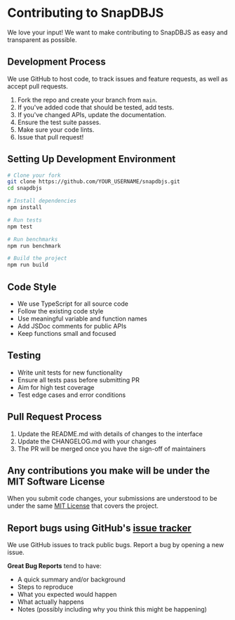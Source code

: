 # Contributing to SnapDBJS

We love your input! We want to make contributing to SnapDBJS as easy and transparent as possible.

## Development Process

We use GitHub to host code, to track issues and feature requests, as well as accept pull requests.

1. Fork the repo and create your branch from `main`.
2. If you've added code that should be tested, add tests.
3. If you've changed APIs, update the documentation.
4. Ensure the test suite passes.
5. Make sure your code lints.
6. Issue that pull request!

## Setting Up Development Environment

```bash
# Clone your fork
git clone https://github.com/YOUR_USERNAME/snapdbjs.git
cd snapdbjs

# Install dependencies
npm install

# Run tests
npm test

# Run benchmarks
npm run benchmark

# Build the project
npm run build
```

## Code Style

- We use TypeScript for all source code
- Follow the existing code style
- Use meaningful variable and function names
- Add JSDoc comments for public APIs
- Keep functions small and focused

## Testing

- Write unit tests for new functionality
- Ensure all tests pass before submitting PR
- Aim for high test coverage
- Test edge cases and error conditions

## Pull Request Process

1. Update the README.md with details of changes to the interface
2. Update the CHANGELOG.md with your changes
3. The PR will be merged once you have the sign-off of maintainers

## Any contributions you make will be under the MIT Software License

When you submit code changes, your submissions are understood to be under the same [MIT License](LICENSE) that covers the project.

## Report bugs using GitHub's [issue tracker](https://github.com/fullstack-dopamine/snapdbjs/issues)

We use GitHub issues to track public bugs. Report a bug by opening a new issue.

**Great Bug Reports** tend to have:
- A quick summary and/or background
- Steps to reproduce
- What you expected would happen
- What actually happens
- Notes (possibly including why you think this might be happening)